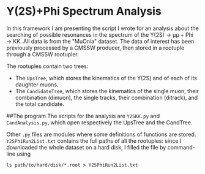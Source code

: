 # Y(2S)+Phi Spectrum Analysis
In this framework I am presenting the script I wrote for an analysis about the searching of possible resonances 
in the spectrum of the Y(2S) → µµ + Phi → KK. 
All data is from the "MuOnia" dataset. The data of interest has been previously processed by a CMSSW producer, then stored in a rootuple through a CMSSW rootupler.

The rootuples contain two trees:
- The `UpsTree`, which stores the kinematics of the Y(2S) and of each of its daughter muons.
- The `CandidateTree`, which stores the kinematics of the single muon, their combination (dimuon), the single tracks, their combination (ditrack), and the total candidate. 

##The program
The scripts for the analysis are `Y2SKK.py` and `CandAnalysis.py`, which open respectively the UpsTree and the CandTree.

Other `.py` files are modules where some definitions of functions are stored.
`Y2SPhiRun2List.txt` contains the full paths of all the rootuples: since I downloaded the whole dataset on a hard disk, I filled the file by command-line using

```
ls path/to/hard/disk/*.root > Y2SPhiRun2List.txt
```

